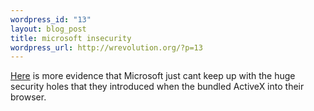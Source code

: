 ```yaml
--- 
wordpress_id: "13"
layout: blog_post
title: microsoft insecurity
wordpress_url: http://wrevolution.org/?p=13
---
```

<a href="http://blog.washingtonpost.com/securityfix/2007/01/internet_explorer_unsafe_for_2.html">Here</a> is more evidence that Microsoft just cant keep up with the huge security holes that they introduced when the bundled ActiveX into their browser.
